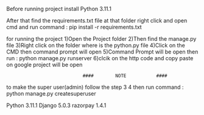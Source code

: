 
Before running project install
Python 3.11.1

After that find the requirements.txt file at that folder right click and open cmd and run command : pip install -r requirements.txt

for running the project 
1)Open the Project folder
2)Then find the manage.py file
3)Right click on the folder where is the python.py file
4)Click on the CMD then command prompt will open
5)Command Prompt will be open then run : python manage.py runserver 
6)clcik on the http code and copy paste on google project will be open

                                ####        NOTE           ####
 to make the super user(admin) follow the step 3 4  then run command : python manage.py createsuperuser



Python 3.11.1
Django 5.0.3
razorpay 1.4.1